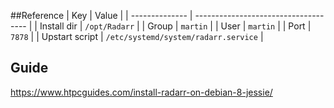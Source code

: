 ##Reference
| Key            | Value                                |
| -------------- | ------------------------------------ |
| Install dir    | `/opt/Radarr`                        |
| Group          | `martin`                             |
| User           | `martin`                             |
| Port           | `7878`                               |
| Upstart script | `/etc/systemd/system/radarr.service` |
## Guide

https://www.htpcguides.com/install-radarr-on-debian-8-jessie/